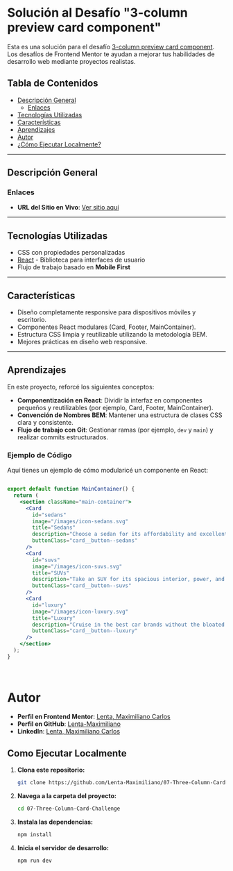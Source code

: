 # Solución al Desafío "3-column preview card component"

Esta es una solución para el desafío [3-column preview card component](https://www.frontendmentor.io/challenges/3column-preview-card-component-pH92eAR2-). Los desafíos de Frontend Mentor te ayudan a mejorar tus habilidades de desarrollo web mediante proyectos realistas.

## Tabla de Contenidos
- [Descripción General](#descripción-general)
  - [Enlaces](#enlaces)
- [Tecnologías Utilizadas](#tecnologías-utilizadas)
- [Características](#características)
- [Aprendizajes](#aprendizajes)
- [Autor](#autor)
- [¿Cómo Ejecutar Localmente?](#como-ejecutar-localmente)

---

## Descripción General

### Enlaces
- **URL del Sitio en Vivo**: [Ver sitio aquí](07-three-column-card-challenge.netlify.app)

---

## Tecnologías Utilizadas
- CSS con propiedades personalizadas
- [React](https://reactjs.org/) - Biblioteca para interfaces de usuario
- Flujo de trabajo basado en **Mobile First**

---

## Características
- Diseño completamente responsive para dispositivos móviles y escritorio.
- Componentes React modulares (Card, Footer, MainContainer).
- Estructura CSS limpia y reutilizable utilizando la metodología BEM.
- Mejores prácticas en diseño web responsive.

---

## Aprendizajes
En este proyecto, reforcé los siguientes conceptos:
- **Componentización en React**: Dividir la interfaz en componentes pequeños y reutilizables (por ejemplo, Card, Footer, MainContainer).
- **Convención de Nombres BEM**: Mantener una estructura de clases CSS clara y consistente.
- **Flujo de trabajo con Git**: Gestionar ramas (por ejemplo, `dev` y `main`) y realizar commits estructurados.

### Ejemplo de Código
Aquí tienes un ejemplo de cómo modularicé un componente en React:

```jsx

export default function MainContainer() {
  return (
    <section className="main-container">
      <Card
        id="sedans"
        image="/images/icon-sedans.svg"
        title="Sedans"
        description="Choose a sedan for its affordability and excellent fuel economy. Ideal for cruising in the city or on your next road trip."
        buttonClass="card__button--sedans"
      />
      <Card
        id="suvs"
        image="/images/icon-suvs.svg"
        title="SUVs"
        description="Take an SUV for its spacious interior, power, and versatility. Perfect for your next family vacation and off-road adventures."
        buttonClass="card__button--suvs"
      />
      <Card
        id="luxury"
        image="/images/icon-luxury.svg"
        title="Luxury"
        description="Cruise in the best car brands without the bloated prices. Enjoy the enhanced comfort of a luxury rental and arrive in style."
        buttonClass="card__button--luxury"
      />
    </section>
  );
}
  
  
```

# Autor
- **Perfil en Frontend Mentor**: [Lenta, Maximiliano Carlos](https://www.frontendmentor.io/profile/Lenta-Maximiliano)
- **Perfil en GitHub**: [Lenta-Maximiliano](https://github.com/Lenta-Maximiliano)
- **LinkedIn**: [Lenta, Maximiliano Carlos](https://linkedin.com/in/Lenta-Maximiliano)

## Como Ejecutar Localmente

1. **Clona este repositorio:**
   ```bash
   git clone https://github.com/Lenta-Maximiliano/07-Three-Column-Card-Challenge.git

2. **Navega a la carpeta del proyecto:**
    ```bash
    cd 07-Three-Column-Card-Challenge

3. **Instala las dependencias:**
    ```bash
    npm install

4. **Inicia el servidor de desarrollo:**
    ```bash
    npm run dev